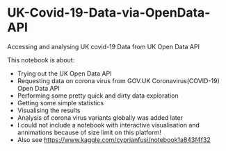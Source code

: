 # UK-Covid-19-Data-via-OpenData-API
Accessing and analysing UK covid-19 Data from UK Open Data API

This notebook is about:

- Trying out the UK Open Data API
- Requesting data on corona virus from GOV.UK Coronavirus(COVID-19) Open Data API
- Performing some pretty quick and dirty data exploration
- Getting some simple statistics
- Visualising the results
- Analysis of corona virus variants globally was added later
- I could not include a notebook with interactive visualisation and annimations because of size limit on this platform!
- Also see https://www.kaggle.com/cyprianfusi/notebook1a843f4f32
